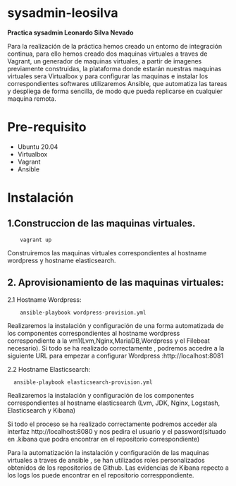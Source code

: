 # sysadmin-leosilva

**Practica sysadmin Leonardo Silva Nevado**

Para la realización de la práctica hemos creado un entorno de integración continua, para ello hemos creado dos maquinas virtuales a traves de Vagrant, un generador de maquinas virtuales, a partir de imagenes previamente construidas, la plataforma donde estarán nuestras maquinas virtuales sera Virtualbox y para configurar las maquinas e instalar los correspondientes softwares utilizaremos Ansible, que automatiza las tareas y despliega de forma sencilla, de modo que pueda replicarse en cualquier maquina remota.

# Pre-requisito
 - Ubuntu 20.04
 - Virtualbox
 - Vagrant
 - Ansible

# Instalación
  ## 1.Construccion de las maquinas virtuales.
        
        vagrant up
        
   Construiremos las maquinas virtuales correspondientes al hostname wordpress y hostname elasticsearch.
   
  ## 2. Aprovisionamiento de las maquinas virtuales:
   2.1 Hostname Wordpress:
        
        ansible-playbook wordpress-provision.yml
   
   Realizaremos la instalación y configuración de una forma automatizada de los componentes correspondientes al hostname wordpress correspondiente a la                vm1(Lvm,Nginx,MariaDB,Wordpress y el Filebeat necesario).
   Si todo se ha realizado correctamente , podremos accedre a la siguiente URL para empezar a configurar Wordpress :http://localhost:8081
   
   2.2 Hostname Elasticsearch:
  
      ansible-playbook elasticsearch-provision.yml
      
   Realizaremos la instalación y configuración de los componentes correspondientes al hostname elasticsearch (Lvm, JDK, Nginx, Logstash, Elasticsearch y Kibana)
   
   Si todo el proceso se ha realizado correctamente podremos acceder  ala interfaz http://localhost:8080  y nos pedira el usuario y el password(situado en .kibana que podra  encontrar en el repositorio correspondiente)     
   
   
   
Para la automatización  la instalación y configuración de las maquinas virtuales a traves de ansible , se han utilizados roles personalizados obtenidos de los repositorios de Github.
Las evidencias de Kibana repecto a los logs los puede encontrar en el repositorio corresppondiente.
         
 

